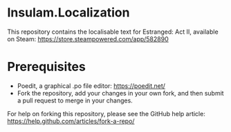 # Insulam.Localization #

This repository contains the localisable text for Estranged: Act II, available on Steam: https://store.steampowered.com/app/582890

# Prerequisites
* Poedit, a graphical .po file editor: https://poedit.net/
* Fork the repository, add your changes in your own fork, and then submit a pull request to merge in your changes.

For help on forking this repository, please see the GitHub help article: https://help.github.com/articles/fork-a-repo/
